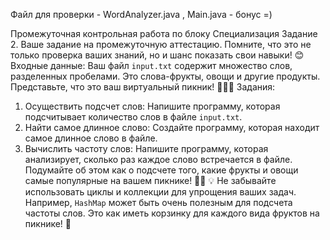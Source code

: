 Файл для проверки - WordAnalyzer.java , Main.java - бонус =)

Промежуточная контрольная работа по
блоку Специализация
Задание 2.
Ваше задание на промежуточную аттестацию. 
Помните, что это не
только проверка ваших знаний, но и шанс показать свои навыки! 😊
Входные данные:
Ваш файл `input.txt` содержит множество слов, разделенных
пробелами. Это слова-фрукты, овощи и другие продукты.
Представьте, что это ваш виртуальный пикник! 🍎🥕🥧
Задания:
1. Осуществить подсчет слов:
Напишите программу, которая подсчитывает количество слов в
файле `input.txt`.
2. Найти самое длинное слово:
Создайте программу, которая находит самое длинное слово в
файле.
3. Вычислить частоту слов:
Напишите программу, которая анализирует, сколько раз каждое
слово встречается в файле. Подумайте об этом как о подсчете того,
какие фрукты и овощи самые популярные на вашем пикнике! 🍇🍉
💡 Не забывайте использовать циклы и коллекции для упрощения ваших
задач. Например, `HashMap` может быть очень полезным для подсчета
частоты слов. Это как иметь корзинку для каждого вида фруктов на
пикнике! 🧺
